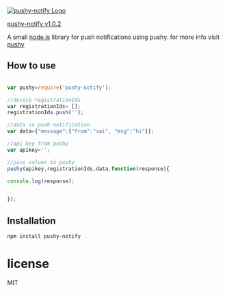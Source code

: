 [![pushy-notify Logo](https://github.com/scionoftech/pushy-notify/blob/Development/pushy-notify.png)](https://www.npmjs.com/package/pushy-notify)

[pushy-notify v1.0.2](https://www.npmjs.com/package/pushy-notify)

A small [node.js](http://nodejs.org) library for push notifications using pushy. for more info visit [pushy](https://pushy.me)

## How to use

```js

var pushy=require('pushy-notify');

//device registrationIds
var registrationIds= [];
registrationIds.push('');

//data in push notification
var data={"message":{"from":"sai", "msg":"hi"}};

//api key from pushy
var apikey='';

//pass values to pushy
pushy(apikey,registrationIds,data,function(response){

console.log(response);


});

```

## Installation

```bash
npm install pushy-notify
```

# license
MIT

